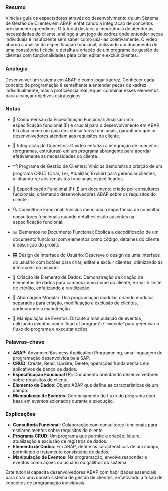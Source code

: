 ### Resumo

Vinícius guia os espectadores através do desenvolvimento de um Sistema de Gestão de Clientes em ABAP, enfatizando a integração de conceitos previamente aprendidos. O tutorial destaca a importância de atender às necessidades do cliente, análogo a um jogo de xadrez onde entender peças individuais é insuficiente sem saber como usá-las coletivamente. O vídeo aborda a análise da especificação funcional, utilizando um documento de uma consultoria fictícia, e detalha a criação de um programa de gestão de clientes com funcionalidades para criar, editar e excluir clientes.

### Analogia

Desenvolver um sistema em ABAP é como jogar xadrez. Conhecer cada conceito de programação é semelhante a entender peças de xadrez individualmente, mas a proficiência real requer combinar esses elementos para alcançar objetivos estratégicos.

### Notas

- 📜 Compreensão da Especificação Funcional: Analisar uma especificação funcional (F) é crucial para o desenvolvimento em ABAP. Ela atua como um guia dos consultores funcionais, garantindo que os desenvolvedores atendam aos requisitos do cliente.

- 🔄 Integração de Conceitos: O vídeo enfatiza a integração de conceitos (programas, estruturas) em um programa abrangente para abordar efetivamente as necessidades do cliente.

- 🗂️ Programa de Gestão de Clientes: Vinícius demonstra a criação de um programa CRUD (Criar, Ler, Atualizar, Excluir) para gerenciar clientes, alinhando-se aos requisitos funcionais especificados.

- 📑 Especificação Funcional (F): É um documento criado por consultores funcionais, orientando desenvolvedores ABAP sobre os requisitos do cliente.

- 🔍 Consultoria Funcional: Vinícius menciona a importância de consultar consultores funcionais quando detalhes estão ausentes na especificação funcional.

- 📊 Elementos no Documento Funcional: Explica a decodificação de um documento funcional com elementos como código, detalhes do cliente e descrição do projeto.

- 🎛️ Design de Interface do Usuário: Descreve o design de uma interface do usuário com botões para criar, editar e excluir clientes, otimizando as interações do usuário.

- 🔄 Criação de Elemento de Dados: Demonstração da criação de elementos de dados para campos como nome do cliente, e-mail e limite de crédito, enfatizando a reutilização.

- 🧩 Abordagem Modular: Usa programação modular, criando módulos separados para criação, modificação e exclusão de clientes, aprimorando a manutenção.

- 🔄 Manipulação de Eventos: Discute a manipulação de eventos, utilizando eventos como 'load of program' e 'execute' para gerenciar o fluxo do programa e executar ações.

### Palavras-chave

- **ABAP**: Advanced Business Application Programming, uma linguagem de programação desenvolvida pela SAP.
- **CRUD**: Create, Read, Update, Delete; operações fundamentais em aplicativos de banco de dados.
- **Especificação Funcional (F)**: Documento orientando desenvolvedores sobre requisitos do cliente.
- **Elemento de Dados**: Objeto ABAP que define as características de um campo.
- **Manipulação de Eventos**: Gerenciamento do fluxo do programa com base em eventos acionados durante a execução.

### Explicações

- **Consultoria Funcional**: Colaboração com consultores funcionais para esclarecimentos sobre requisitos do cliente.
- **Programa CRUD**: Um programa que permite a criação, leitura, atualização e exclusão de registros de dados.
- **Elemento de Dados**: Em ABAP, define as características de um campo, permitindo o tratamento consistente de dados.
- **Manipulação de Eventos**: Na programação, envolve responder a eventos como ações do usuário ou gatilhos do sistema.

Este tutorial capacita desenvolvedores ABAP com habilidades essenciais para criar um robusto sistema de gestão de clientes, enfatizando a fusão de conceitos de programação individuais.
